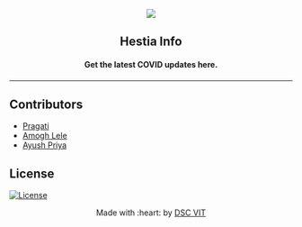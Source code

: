 <p align="center">
<a href="https://dscvit.com">
	<img src="https://user-images.githubusercontent.com/30529572/72455010-fb38d400-37e7-11ea-9c1e-8cdeb5f5906e.png" />
</a>
	<h2 align="center">Hestia Info</h2>
	<h4 align="center">Get the latest COVID updates here.<h4>
</p>

---

## Contributors
- [Pragati](https://github.com/Pragati1610)
- [Amogh Lele](https://github.com/ATechnoHazard)
- [Ayush Priya](https://github.com/ayushpriya10)
  
## License
[![License](http://img.shields.io/:license-mit-blue.svg?style=flat-square)](http://badges.mit-license.org)

<p align="center">
	Made with :heart: by <a href="https://dscvit.com">DSC VIT</a>
</p>

